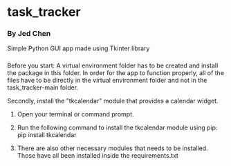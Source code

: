 # task_tracker

### By Jed Chen
Simple Python GUI app made using Tkinter library

###
Before you start:
A virtual environment folder has to be created and install the package in this folder. 
In order for the app to function properly, all of the files have to be directly in the virtual environment folder and not in the task_tracker-main folder. 

Secondly, install the "tkcalendar" module that provides a calendar widget. 
1. Open your terminal or command prompt.
2. Run the following command to install the tkcalendar module using pip: pip install tkcalendar
 
3. There are also other necessary modules that needs to be installed. Those have all been installed inside the requirements.txt

